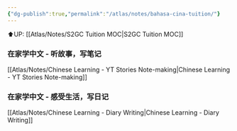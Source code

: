 ```yaml
---
{"dg-publish":true,"permalink":"/atlas/notes/bahasa-cina-tuition/"}
---
```


⬆️UP: [[Atlas/Notes/S2GC Tuition MOC\|S2GC Tuition MOC]]

### 在家学中文 - 听故事，写笔记
[[Atlas/Notes/Chinese Learning - YT Stories Note-making\|Chinese Learning - YT Stories Note-making]]

### 在家学中文 - 感受生活，写日记
[[Atlas/Notes/Chinese Learning - Diary Writing\|Chinese Learning - Diary Writing]]